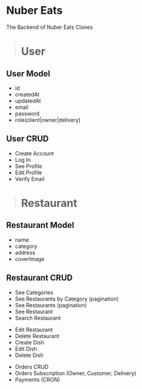 # Nuber Eats

The Backend of Nuber Eats Clones

> # User

## User Model

- id
- createdAt
- updatedAt
- email
- password
- role(client|owner|delivery)

## User CRUD

- Create Account
- Log In
- See Profile
- Edit Profile
- Verify Email

> # Restaurant

## Restaurant Model

- name
- category
- address
- coverImage

## Restaurant CRUD

- See Categories
- See Restaurants by Category (pagination)
- See Restaurants (pagination)
- See Restaurant
- Search Restaurant

* Edit Restaurant
* Delete Restaurant
* Create Dish
* Edit Dish
* Delete Dish

- Orders CRUD
- Orders Subscription (Owner, Customer, Delivery)
- Payments (CRON)
